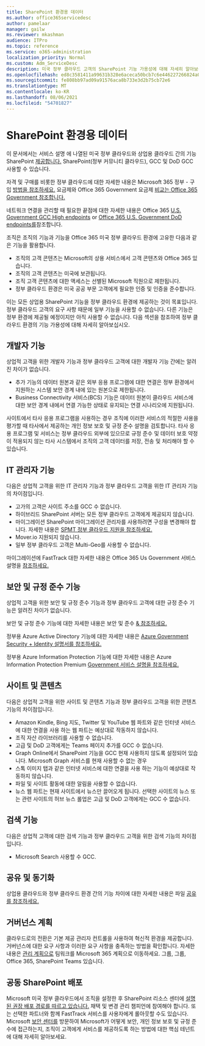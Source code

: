 ```yaml
---
title: SharePoint 환경용 데이터
ms.author: office365servicedesc
author: pamelaar
manager: gailw
ms.reviewer: mkashman
audience: ITPro
ms.topic: reference
ms.service: o365-administration
localization_priority: Normal
ms.custom: Adm_ServiceDesc
description: 미국 정부 클라우드 고객의 SharePoint 기능 가용성에 대해 자세히 알아보습니다.
ms.openlocfilehash: ed8c3581411a99631b328e6aceca50bcb7c6e446227266824a0f66916fa62216
ms.sourcegitcommit: fe808bb97ad09a91576aca8b733e3d2b75cb72e6
ms.translationtype: MT
ms.contentlocale: ko-KR
ms.lasthandoff: 08/06/2021
ms.locfileid: "54701827"
---
```

# <a name="sharepoint-for-us-government-environments"></a>SharePoint 환경용 데이터

이 문서에서는 서비스 설명 에 나열된 미국 정부 클라우드와 상업용 클라우드 간의 기능 SharePoint [제공합니다.](../../sharepoint-online-service-description/sharepoint-online-service-description.md) SharePoint(정부 커뮤니티 클라우드), GCC 및 DoD GCC 사용할 수 있습니다. 

자격 및 구매를 비롯한 정부 클라우드에 대한 자세한 내용은 Microsoft 365 정부 - 구입 [방법을 참조하세요.](./microsoft-365-government-how-to-buy.md) 요금제와 Office 365 Government 요금제 [비교는 Office 365 Government 참조합니다.](https://www.microsoft.com/microsoft-365/government/compare-office-365-government-plans?rtc=1#EligibilityRequirements)

네트워크 연결을 관리할 때 필요한 끝점에 대한 자세한 내용은 Office 365 [U.S. Government GCC High endpoints](/office365/enterprise/office-365-u-s-government-gcc-high-endpoints#sharepoint-online-and-onedrive-for-business) or [Office 365 U.S. Government DoD endpoints를](/office365/enterprise/office-365-u-s-government-dod-endpoints#sharepoint-online-and-onedrive-for-business)참조합니다.

조직은 조직의 기능과 기능을 Office 365 미국 정부 클라우드 환경에 고유한 다음과 같은 기능을 활용합니다.

-   조직의 고객 콘텐츠는 Microsoft의 상용 서비스에서 고객 콘텐츠와 Office 365 있습니다.
-   조직의 고객 콘텐츠는 미국에 보관됩니다.
-   조직 고객 콘텐츠에 대한 액세스는 선별된 Microsoft 직원으로 제한됩니다.
-   정부 클라우드 환경은 미국 공공 부문 고객에게 필요한 인증 및 인증을 준수합니다.

이는 모든 상업용 SharePoint 기능을 정부 클라우드 환경에 제공하는 것이 목표입니다. 정부 클라우드 고객의 요구 사항 때문에 일부 기능을 사용할 수 없습니다. 다른 기능은 정부 환경에 제공될 예정이지만 아직 사용할 수 없습니다. 다음 섹션을 참조하여 정부 클라우드 환경의 기능 가용성에 대해 자세히 알아보십시오.

## <a name="developer-features"></a>개발자 기능

상업적 고객을 위한 개발자 기능과 정부 클라우드 고객에 대한 개발자 기능 간에는 알려진 차이가 없습니다.

- 추가 기능의 데이터 원본과 같은 외부 응용 프로그램에 대한 연결은 정부 환경에서 지원하는 시스템 보안 경계 내에 있는 원본으로 제한됩니다.
- Business Connectivity 서비스(BCS) 기능은 데이터 원본이 클라우드 서비스에 대한 보안 경계 내에서 연결 가능한 상태로 유지되는 연결 시나리오에 지원됩니다.

사이트에서 타사 응용 프로그램을 사용하는 경우 조직에 이러한 서비스의 적절한 사용을 평가할 때 타사에서 제공하는 개인 정보 보호 및 규정 준수 설명을 검토합니다. 타사 응용 프로그램 및 서비스는 정부 클라우드 외부에 있으므로 규정 준수 및 데이터 보호 약정이 적용되지 않는 타사 시스템에서 조직의 고객 데이터를 저장, 전송 및 처리해야 할 수 있습니다. 

## <a name="it-admin-features"></a>IT 관리자 기능

다음은 상업적 고객을 위한 IT 관리자 기능과 정부 클라우드 고객을 위한 IT 관리자 기능의 차이점입니다.

- 고가의 고객은 사이트 주소를 GCC 수 없습니다.
- 하이브리드 SharePoint 서버는 모든 정부 클라우드 고객에게 제공되지 않습니다.
- 마이그레이션 SharePoint 마이그레이션 관리자를 사용하려면 구성을 변경해야 합니다. 자세한 내용은 [SPMT 정부 클라우드 지원을 참조하세요.](/sharepointmigration/spmt-install-issues#government-cloud-support)
- Mover.io 지원되지 않습니다.
- 일부 정부 클라우드 고객은 Multi-Geo를 사용할 수 없습니다.

마이그레이션에 FastTrack 대한 자세한 내용은 Office 365 Us Government 서비스 설명을 [참조하세요.](./office-365-us-government.md#data-migrations-performed-by-fasttrack)

## <a name="security-and-compliance-features"></a>보안 및 규정 준수 기능

상업적 고객을 위한 보안 및 규정 준수 기능과 정부 클라우드 고객에 대한 규정 준수 기능은 알려진 차이가 없습니다.

보안 및 규정 준수 기능에 대한 자세한 내용은 보안 및 준수 [& 참조하세요.](../office-365-securitycompliance-center.md)

정부용 Azure Active Directory 기능에 대한 자세한 내용은 [Azure Government Security + Identity 설명서를 참조하세요.](/azure/azure-government/documentation-government-services-securityandidentity#azure-active-directory) 

정부용 Azure Information Protection 기능에 대한 자세한 내용은 Azure Information Protection Premium [Government 서비스 설명을 참조하세요.](/enterprise-mobility-security/solutions/ems-aip-premium-govt-service-description) 

## <a name="sites-and-content"></a>사이트 및 콘텐츠

다음은 상업적 고객을 위한 사이트 및 콘텐츠 기능과 정부 클라우드 고객을 위한 콘텐츠 기능의 차이점입니다.

- Amazon Kindle, Bing 지도, Twitter 및 YouTube 웹 파트와 같은 인터넷 서비스에 대한 연결을 사용 하는 웹 파트는 예상대로 작동하지 않습니다.
- 조직 자산 라이브러리를 사용할 수 없습니다.
- 고급 및 DoD 고객에게는 Teams 페이지 추가를 GCC 수 없습니다.
- Graph Online에서 SharePoint 기능을 GCC 현재 사용하지 않도록 설정되어 있습니다. Microsoft Graph 서비스를 현재 사용할 수 없는 경우
- 스톡 이미지 탭과 같은 인터넷 서비스에 대한 연결을 사용 하는 기능이 예상대로 작동하지 않습니다.
- 파일 및 사이트 활동에 대한 알림을 사용할 수 없습니다.
- 뉴스 웹 파트는 현재 사이트에서 뉴스만 끌어오게 됩니다. 선택한 사이트의 뉴스 또는 관련 사이트의 허브 뉴스 롤업은 고급 및 DoD 고객에게는 GCC 수 없습니다.

## <a name="search-features"></a>검색 기능

다음은 상업적 고객에 대한 검색 기능과 정부 클라우드 고객을 위한 검색 기능의 차이점입니다.

- Microsoft Search 사용할 수 GCC.

## <a name="sharing-and-sync"></a>공유 및 동기화

상업용 클라우드와 정부 클라우드 환경 간의 기능 차이에 대한 자세한 내용은 파일 [공유를 참조하세요.](./gcc-high-and-dod.md#file-sharing)

## <a name="plan-for-governance"></a>거버넌스 계획

클라우드로의 전환은 기본 제공 관리자 컨트롤을 사용하여 혁신적 환경을 제공합니다. 거버넌스에 대한 요구 사항과 이러한 요구 사항을 충족하는 방법을 확인합니다. 자세한 내용은 [관리 계획으로](https://resources.techcommunity.microsoft.com/teamwork-governance/) 팀워크를 Microsoft 365 계획으로 이동하세요. 그룹, 그룹, Office 365, SharePoint Teams 있습니다.

## <a name="deploy-sharepoint-for-collaboration"></a>공동 SharePoint 배포

Microsoft 미국 정부 클라우드에서 조직을 설정한 후 SharePoint 리소스 센터에 [설명된 권장 배포 경로를 따르고 있습니다.](https://resources.techcommunity.microsoft.com/resources/SharePoint-adoption/) 채택 및 변경 관리 챔피언에 참여해야 합니다.
또는 선택한 파트너와 함께 FastTrack 서비스를 사용자에게 롤아웃할 수도 있습니다. [](https://www.microsoft.com/fasttrack)
Microsoft [보안 센터를](https://www.microsoft.com/trust-center) 방문하여 Microsoft가 어떻게 보안, 개인 정보 보호 및 규정 준수에 접근하는지, 조직이 고객에게 서비스를 제공하도록 하는 방법에 대한 핵심 테넌트에 대해 자세히 알아보세요.
